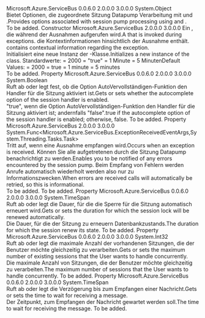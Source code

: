 <Type Name="SessionHandlerOptions" FullName="Microsoft.Azure.ServiceBus.SessionHandlerOptions">
  <TypeSignature Language="C#" Value="public sealed class SessionHandlerOptions" />
  <TypeSignature Language="ILAsm" Value=".class public auto ansi sealed beforefieldinit SessionHandlerOptions extends System.Object" />
  <TypeSignature Language="DocId" Value="T:Microsoft.Azure.ServiceBus.SessionHandlerOptions" />
  <TypeSignature Language="VB.NET" Value="Public NotInheritable Class SessionHandlerOptions" />
  <TypeSignature Language="F#" Value="type SessionHandlerOptions = class" />
  <AssemblyInfo>
    <AssemblyName>Microsoft.Azure.ServiceBus</AssemblyName>
    <AssemblyVersion>0.0.6.0</AssemblyVersion>
    <AssemblyVersion>2.0.0.0</AssemblyVersion>
    <AssemblyVersion>3.0.0.0</AssemblyVersion>
  </AssemblyInfo>
  <Base>
    <BaseTypeName>System.Object</BaseTypeName>
  </Base>
  <Interfaces />
  <Docs>
    <summary><span data-ttu-id="e34ca-101">Bietet Optionen, die zugeordnete Sitzung Datapump Verarbeitung mit <see cref="M:Microsoft.Azure.ServiceBus.QueueClient.RegisterSessionHandler(System.Func{Microsoft.Azure.ServiceBus.IMessageSession,Microsoft.Azure.ServiceBus.Message,System.Threading.CancellationToken,System.Threading.Tasks.Task},Microsoft.Azure.ServiceBus.SessionHandlerOptions)" /> und <see cref="M:Microsoft.Azure.ServiceBus.SubscriptionClient.RegisterSessionHandler(System.Func{Microsoft.Azure.ServiceBus.IMessageSession,Microsoft.Azure.ServiceBus.Message,System.Threading.CancellationToken,System.Threading.Tasks.Task},Microsoft.Azure.ServiceBus.SessionHandlerOptions)" />.</span><span class="sxs-lookup"><span data-stu-id="e34ca-101">Provides options associated with session pump processing using <see cref="M:Microsoft.Azure.ServiceBus.QueueClient.RegisterSessionHandler(System.Func{Microsoft.Azure.ServiceBus.IMessageSession,Microsoft.Azure.ServiceBus.Message,System.Threading.CancellationToken,System.Threading.Tasks.Task},Microsoft.Azure.ServiceBus.SessionHandlerOptions)" /> and <see cref="M:Microsoft.Azure.ServiceBus.SubscriptionClient.RegisterSessionHandler(System.Func{Microsoft.Azure.ServiceBus.IMessageSession,Microsoft.Azure.ServiceBus.Message,System.Threading.CancellationToken,System.Threading.Tasks.Task},Microsoft.Azure.ServiceBus.SessionHandlerOptions)" />.</span></span></summary>
    <remarks>To be added.</remarks>
  </Docs>
  <Members>
    <Member MemberName=".ctor">
      <MemberSignature Language="C#" Value="public SessionHandlerOptions (Func&lt;Microsoft.Azure.ServiceBus.ExceptionReceivedEventArgs,System.Threading.Tasks.Task&gt; exceptionReceivedHandler);" />
      <MemberSignature Language="ILAsm" Value=".method public hidebysig specialname rtspecialname instance void .ctor(class System.Func`2&lt;class Microsoft.Azure.ServiceBus.ExceptionReceivedEventArgs, class System.Threading.Tasks.Task&gt; exceptionReceivedHandler) cil managed" />
      <MemberSignature Language="DocId" Value="M:Microsoft.Azure.ServiceBus.SessionHandlerOptions.#ctor(System.Func{Microsoft.Azure.ServiceBus.ExceptionReceivedEventArgs,System.Threading.Tasks.Task})" />
      <MemberSignature Language="VB.NET" Value="Public Sub New (exceptionReceivedHandler As Func(Of ExceptionReceivedEventArgs, Task))" />
      <MemberSignature Language="F#" Value="new Microsoft.Azure.ServiceBus.SessionHandlerOptions : Func&lt;Microsoft.Azure.ServiceBus.ExceptionReceivedEventArgs, System.Threading.Tasks.Task&gt; -&gt; Microsoft.Azure.ServiceBus.SessionHandlerOptions" Usage="new Microsoft.Azure.ServiceBus.SessionHandlerOptions exceptionReceivedHandler" />
      <MemberType>Constructor</MemberType>
      <AssemblyInfo>
        <AssemblyName>Microsoft.Azure.ServiceBus</AssemblyName>
        <AssemblyVersion>2.0.0.0</AssemblyVersion>
        <AssemblyVersion>3.0.0.0</AssemblyVersion>
      </AssemblyInfo>
      <Parameters>
        <Parameter Name="exceptionReceivedHandler" Type="System.Func&lt;Microsoft.Azure.ServiceBus.ExceptionReceivedEventArgs,System.Threading.Tasks.Task&gt;" />
      </Parameters>
      <Docs>
        <param name="exceptionReceivedHandler"><span data-ttu-id="e34ca-102">Ein <see cref="T:System.Func`2" /> , die während der Ausnahmen aufgerufen wird.</span><span class="sxs-lookup"><span data-stu-id="e34ca-102">A <see cref="T:System.Func`2" /> that is invoked during exceptions.</span></span>
            <span data-ttu-id="e34ca-103"><see cref="T:Microsoft.Azure.ServiceBus.ExceptionReceivedEventArgs" />die Kontextinformationen hinsichtlich der Ausnahme enthält.</span><span class="sxs-lookup"><span data-stu-id="e34ca-103"><see cref="T:Microsoft.Azure.ServiceBus.ExceptionReceivedEventArgs" /> contains contextual information regarding the exception.</span></span></param>
        <summary><span data-ttu-id="e34ca-104">Initialisiert eine neue Instanz der <see cref="T:Microsoft.Azure.ServiceBus.SessionHandlerOptions" />-Klasse.</span><span class="sxs-lookup"><span data-stu-id="e34ca-104">Initializes a new instance of the <see cref="T:Microsoft.Azure.ServiceBus.SessionHandlerOptions" /> class.</span></span>
            <span data-ttu-id="e34ca-105">Standardwerte: <see cref="P:Microsoft.Azure.ServiceBus.SessionHandlerOptions.MaxConcurrentSessions" /> = 2000 <see cref="P:Microsoft.Azure.ServiceBus.SessionHandlerOptions.AutoComplete" /> = "true" <see cref="P:Microsoft.Azure.ServiceBus.SessionHandlerOptions.MessageWaitTimeout" /> = 1 Minute <see cref="P:Microsoft.Azure.ServiceBus.SessionHandlerOptions.MaxAutoRenewDuration" /> = 5 Minuten</span><span class="sxs-lookup"><span data-stu-id="e34ca-105">Default Values: <see cref="P:Microsoft.Azure.ServiceBus.SessionHandlerOptions.MaxConcurrentSessions" /> = 2000 <see cref="P:Microsoft.Azure.ServiceBus.SessionHandlerOptions.AutoComplete" /> = true <see cref="P:Microsoft.Azure.ServiceBus.SessionHandlerOptions.MessageWaitTimeout" /> = 1 minute <see cref="P:Microsoft.Azure.ServiceBus.SessionHandlerOptions.MaxAutoRenewDuration" /> = 5 minutes</span></span>
                </summary>
        <remarks>To be added.</remarks>
      </Docs>
    </Member>
    <Member MemberName="AutoComplete">
      <MemberSignature Language="C#" Value="public bool AutoComplete { get; set; }" />
      <MemberSignature Language="ILAsm" Value=".property instance bool AutoComplete" />
      <MemberSignature Language="DocId" Value="P:Microsoft.Azure.ServiceBus.SessionHandlerOptions.AutoComplete" />
      <MemberSignature Language="VB.NET" Value="Public Property AutoComplete As Boolean" />
      <MemberSignature Language="F#" Value="member this.AutoComplete : bool with get, set" Usage="Microsoft.Azure.ServiceBus.SessionHandlerOptions.AutoComplete" />
      <MemberType>Property</MemberType>
      <AssemblyInfo>
        <AssemblyName>Microsoft.Azure.ServiceBus</AssemblyName>
        <AssemblyVersion>0.0.6.0</AssemblyVersion>
        <AssemblyVersion>2.0.0.0</AssemblyVersion>
        <AssemblyVersion>3.0.0.0</AssemblyVersion>
      </AssemblyInfo>
      <ReturnValue>
        <ReturnType>System.Boolean</ReturnType>
      </ReturnValue>
      <Docs>
        <summary><span data-ttu-id="e34ca-106">Ruft ab oder legt fest, ob die Option AutoVervollständigen-Funktion den Handler für die Sitzung aktiviert ist.</span><span class="sxs-lookup"><span data-stu-id="e34ca-106">Gets or sets whether the autocomplete option of the session handler is enabled.</span></span></summary>
        <value><span data-ttu-id="e34ca-107">"true", wenn die Option AutoVervollständigen-Funktion den Handler für die Sitzung aktiviert ist; andernfalls "false".</span><span class="sxs-lookup"><span data-stu-id="e34ca-107">true if the autocomplete option of the session handler is enabled; otherwise, false.</span></span></value>
        <remarks>To be added.</remarks>
      </Docs>
    </Member>
    <Member MemberName="ExceptionReceivedHandler">
      <MemberSignature Language="C#" Value="public Func&lt;Microsoft.Azure.ServiceBus.ExceptionReceivedEventArgs,System.Threading.Tasks.Task&gt; ExceptionReceivedHandler { get; }" />
      <MemberSignature Language="ILAsm" Value=".property instance class System.Func`2&lt;class Microsoft.Azure.ServiceBus.ExceptionReceivedEventArgs, class System.Threading.Tasks.Task&gt; ExceptionReceivedHandler" />
      <MemberSignature Language="DocId" Value="P:Microsoft.Azure.ServiceBus.SessionHandlerOptions.ExceptionReceivedHandler" />
      <MemberSignature Language="VB.NET" Value="Public ReadOnly Property ExceptionReceivedHandler As Func(Of ExceptionReceivedEventArgs, Task)" />
      <MemberSignature Language="F#" Value="member this.ExceptionReceivedHandler : Func&lt;Microsoft.Azure.ServiceBus.ExceptionReceivedEventArgs, System.Threading.Tasks.Task&gt;" Usage="Microsoft.Azure.ServiceBus.SessionHandlerOptions.ExceptionReceivedHandler" />
      <MemberType>Property</MemberType>
      <AssemblyInfo>
        <AssemblyName>Microsoft.Azure.ServiceBus</AssemblyName>
        <AssemblyVersion>2.0.0.0</AssemblyVersion>
        <AssemblyVersion>3.0.0.0</AssemblyVersion>
      </AssemblyInfo>
      <ReturnValue>
        <ReturnType>System.Func&lt;Microsoft.Azure.ServiceBus.ExceptionReceivedEventArgs,System.Threading.Tasks.Task&gt;</ReturnType>
      </ReturnValue>
      <Docs>
        <summary><span data-ttu-id="e34ca-108">Tritt auf, wenn eine Ausnahme empfangen wird.</span><span class="sxs-lookup"><span data-stu-id="e34ca-108">Occurs when an exception is received.</span></span> <span data-ttu-id="e34ca-109">Können Sie alle aufgetretenen durch die Sitzung Datapump benachrichtigt zu werden.</span><span class="sxs-lookup"><span data-stu-id="e34ca-109">Enables you to be notified of any errors encountered by the session pump.</span></span>
            <span data-ttu-id="e34ca-110">Beim Empfang von Fehlern werden Anrufe automatisch wiederholt werden also nur zu Informationszwecken.</span><span class="sxs-lookup"><span data-stu-id="e34ca-110">When errors are received calls will automatically be retried, so this is informational.</span></span> </summary>
        <value>To be added.</value>
        <remarks>To be added.</remarks>
      </Docs>
    </Member>
    <Member MemberName="MaxAutoRenewDuration">
      <MemberSignature Language="C#" Value="public TimeSpan MaxAutoRenewDuration { get; set; }" />
      <MemberSignature Language="ILAsm" Value=".property instance valuetype System.TimeSpan MaxAutoRenewDuration" />
      <MemberSignature Language="DocId" Value="P:Microsoft.Azure.ServiceBus.SessionHandlerOptions.MaxAutoRenewDuration" />
      <MemberSignature Language="VB.NET" Value="Public Property MaxAutoRenewDuration As TimeSpan" />
      <MemberSignature Language="F#" Value="member this.MaxAutoRenewDuration : TimeSpan with get, set" Usage="Microsoft.Azure.ServiceBus.SessionHandlerOptions.MaxAutoRenewDuration" />
      <MemberType>Property</MemberType>
      <AssemblyInfo>
        <AssemblyName>Microsoft.Azure.ServiceBus</AssemblyName>
        <AssemblyVersion>0.0.6.0</AssemblyVersion>
        <AssemblyVersion>2.0.0.0</AssemblyVersion>
        <AssemblyVersion>3.0.0.0</AssemblyVersion>
      </AssemblyInfo>
      <ReturnValue>
        <ReturnType>System.TimeSpan</ReturnType>
      </ReturnValue>
      <Docs>
        <summary><span data-ttu-id="e34ca-111">Ruft ab oder legt die Dauer, für die die Sperre für die Sitzung automatisch erneuert wird.</span><span class="sxs-lookup"><span data-stu-id="e34ca-111">Gets or sets the duration for which the session lock will be renewed automatically.</span></span></summary>
        <value><span data-ttu-id="e34ca-112">Die Dauer, für die der Sitzung zu erneuern Datenbankzustands.</span><span class="sxs-lookup"><span data-stu-id="e34ca-112">The duration for which the session renew its state.</span></span></value>
        <remarks>To be added.</remarks>
      </Docs>
    </Member>
    <Member MemberName="MaxConcurrentSessions">
      <MemberSignature Language="C#" Value="public int MaxConcurrentSessions { get; set; }" />
      <MemberSignature Language="ILAsm" Value=".property instance int32 MaxConcurrentSessions" />
      <MemberSignature Language="DocId" Value="P:Microsoft.Azure.ServiceBus.SessionHandlerOptions.MaxConcurrentSessions" />
      <MemberSignature Language="VB.NET" Value="Public Property MaxConcurrentSessions As Integer" />
      <MemberSignature Language="F#" Value="member this.MaxConcurrentSessions : int with get, set" Usage="Microsoft.Azure.ServiceBus.SessionHandlerOptions.MaxConcurrentSessions" />
      <MemberType>Property</MemberType>
      <AssemblyInfo>
        <AssemblyName>Microsoft.Azure.ServiceBus</AssemblyName>
        <AssemblyVersion>0.0.6.0</AssemblyVersion>
        <AssemblyVersion>2.0.0.0</AssemblyVersion>
        <AssemblyVersion>3.0.0.0</AssemblyVersion>
      </AssemblyInfo>
      <ReturnValue>
        <ReturnType>System.Int32</ReturnType>
      </ReturnValue>
      <Docs>
        <summary><span data-ttu-id="e34ca-113">Ruft ab oder legt die maximale Anzahl der vorhandenen Sitzungen, die der Benutzer möchte gleichzeitig zu verarbeiten.</span><span class="sxs-lookup"><span data-stu-id="e34ca-113">Gets or sets the maximum number of existing sessions that the User wants to handle concurrently.</span></span></summary>
        <value><span data-ttu-id="e34ca-114">Die maximale Anzahl von Sitzungen, die der Benutzer möchte gleichzeitig zu verarbeiten.</span><span class="sxs-lookup"><span data-stu-id="e34ca-114">The maximum number of sessions that the User wants to handle concurrently.</span></span></value>
        <remarks>To be added.</remarks>
      </Docs>
    </Member>
    <Member MemberName="MessageWaitTimeout">
      <MemberSignature Language="C#" Value="public TimeSpan MessageWaitTimeout { get; set; }" />
      <MemberSignature Language="ILAsm" Value=".property instance valuetype System.TimeSpan MessageWaitTimeout" />
      <MemberSignature Language="DocId" Value="P:Microsoft.Azure.ServiceBus.SessionHandlerOptions.MessageWaitTimeout" />
      <MemberSignature Language="VB.NET" Value="Public Property MessageWaitTimeout As TimeSpan" />
      <MemberSignature Language="F#" Value="member this.MessageWaitTimeout : TimeSpan with get, set" Usage="Microsoft.Azure.ServiceBus.SessionHandlerOptions.MessageWaitTimeout" />
      <MemberType>Property</MemberType>
      <AssemblyInfo>
        <AssemblyName>Microsoft.Azure.ServiceBus</AssemblyName>
        <AssemblyVersion>0.0.6.0</AssemblyVersion>
        <AssemblyVersion>2.0.0.0</AssemblyVersion>
        <AssemblyVersion>3.0.0.0</AssemblyVersion>
      </AssemblyInfo>
      <ReturnValue>
        <ReturnType>System.TimeSpan</ReturnType>
      </ReturnValue>
      <Docs>
        <summary><span data-ttu-id="e34ca-115">Ruft ab oder legt die Verzögerung bis zum Empfangen einer Nachricht.</span><span class="sxs-lookup"><span data-stu-id="e34ca-115">Gets or sets the time to wait for receiving a message.</span></span></summary>
        <value><span data-ttu-id="e34ca-116">Der Zeitpunkt, zum Empfangen der Nachricht gewartet werden soll.</span><span class="sxs-lookup"><span data-stu-id="e34ca-116">The time to wait for receiving the message.</span></span></value>
        <remarks>To be added.</remarks>
      </Docs>
    </Member>
  </Members>
</Type>
